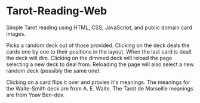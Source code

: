 # Tarot-Reading-Web
Simple Tarot reading using HTML, CSS, JavaScript, 
and public domain card images.

Picks a random deck out of those provided. Clicking on the deck deals the cards
one by one to their positions in the layout. When the last card is dealt the
deck will dim.  Clicking on the dimmed deck will reload the page selecting a new
deck to deal from. Reloading the page will also select a new random deck
(possibly the same one).

Clicking on a card flips it over and provies it's meanings. The meanings for the
Waite-Smith deck are from A. E. Waite. The Tarot de Marseille meanings are from
Yoav Ben-dov.

